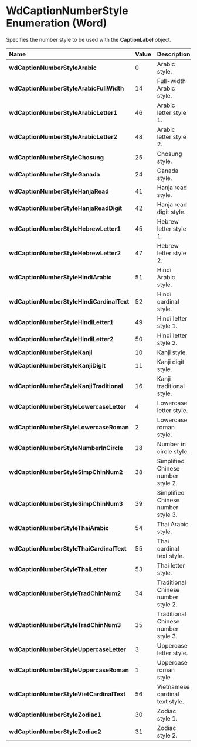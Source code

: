 
# WdCaptionNumberStyle Enumeration (Word)

Specifies the number style to be used with the  **CaptionLabel** object.



|**Name**|**Value**|**Description**|
|:-----|:-----|:-----|
|**wdCaptionNumberStyleArabic**|0|Arabic style.|
|**wdCaptionNumberStyleArabicFullWidth**|14|Full-width Arabic style.|
|**wdCaptionNumberStyleArabicLetter1**|46|Arabic letter style 1.|
|**wdCaptionNumberStyleArabicLetter2**|48|Arabic letter style 2.|
|**wdCaptionNumberStyleChosung**|25|Chosung style.|
|**wdCaptionNumberStyleGanada**|24|Ganada style.|
|**wdCaptionNumberStyleHanjaRead**|41|Hanja read style.|
|**wdCaptionNumberStyleHanjaReadDigit**|42|Hanja read digit style.|
|**wdCaptionNumberStyleHebrewLetter1**|45|Hebrew letter style 1.|
|**wdCaptionNumberStyleHebrewLetter2**|47|Hebrew letter style 2.|
|**wdCaptionNumberStyleHindiArabic**|51|Hindi Arabic style.|
|**wdCaptionNumberStyleHindiCardinalText**|52|Hindi cardinal style.|
|**wdCaptionNumberStyleHindiLetter1**|49|Hindi letter style 1.|
|**wdCaptionNumberStyleHindiLetter2**|50|Hindi letter style 2.|
|**wdCaptionNumberStyleKanji**|10|Kanji style.|
|**wdCaptionNumberStyleKanjiDigit**|11|Kanji digit style.|
|**wdCaptionNumberStyleKanjiTraditional**|16|Kanji traditional style.|
|**wdCaptionNumberStyleLowercaseLetter**|4|Lowercase letter style.|
|**wdCaptionNumberStyleLowercaseRoman**|2|Lowercase roman style.|
|**wdCaptionNumberStyleNumberInCircle**|18|Number in circle style.|
|**wdCaptionNumberStyleSimpChinNum2**|38|Simplified Chinese number style 2.|
|**wdCaptionNumberStyleSimpChinNum3**|39|Simplified Chinese number style 3.|
|**wdCaptionNumberStyleThaiArabic**|54|Thai Arabic style.|
|**wdCaptionNumberStyleThaiCardinalText**|55|Thai cardinal text style.|
|**wdCaptionNumberStyleThaiLetter**|53|Thai letter style.|
|**wdCaptionNumberStyleTradChinNum2**|34|Traditional Chinese number style 2.|
|**wdCaptionNumberStyleTradChinNum3**|35|Traditional Chinese number style 3.|
|**wdCaptionNumberStyleUppercaseLetter**|3|Uppercase letter style.|
|**wdCaptionNumberStyleUppercaseRoman**|1|Uppercase roman style.|
|**wdCaptionNumberStyleVietCardinalText**|56|Vietnamese cardinal text style.|
|**wdCaptionNumberStyleZodiac1**|30|Zodiac style 1.|
|**wdCaptionNumberStyleZodiac2**|31|Zodiac style 2.|
